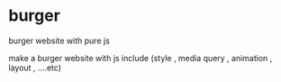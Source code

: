 # burger
burger website with pure js

make a burger website with js include (style , media query , animation , layout , ....etc)